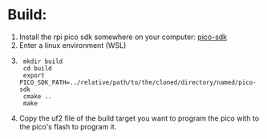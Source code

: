 

# Build:
1. Install the rpi pico sdk somewhere on your computer: [pico-sdk](https://github.com/raspberrypi/pico-sdk)
2. Enter a linux environment (WSL)
3. 
        mkdir build
        cd build
        export PICO_SDK_PATH=../relative/path/to/the/cloned/directory/named/pico-sdk
        cmake ..
        make

4. Copy the uf2 file of the build target you want to program the pico with to the pico's flash to program it.

